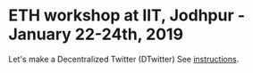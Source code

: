 # ETH workshop at IIT, Jodhpur - January 22-24th, 2019

Let's make a Decentralized Twitter (DTwitter)
See [instructions](./instructions).